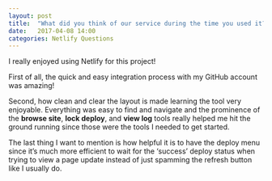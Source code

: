 ```yaml
---
layout: post
title:  "What did you think of our service during the time you used it?"
date:   2017-04-08 14:00
categories: Netlify Questions
---
```

I really enjoyed using Netlify for this project!

First of all, the quick and easy integration process with my GitHub account was amazing!

Second, how clean and clear the layout is made learning the tool very enjoyable. Everything was easy to find and navigate and the prominence of the **browse site**, **lock deploy**, and **view log** tools really helped me hit the ground running since those were the tools I needed to get started.

The last thing I want to mention is how helpful it is to have the deploy menu since it’s much more efficient to wait for the ‘success’ deploy status when trying to view a page update instead of just spamming the refresh button like I usually do.
